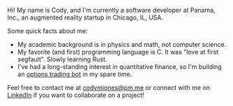 Hi! My name is Cody, and I'm currently a software developer at Panama, Inc., an augmented reality startup in Chicago, IL, USA.

Some quick facts about me:

- My academic background is in physics and math, not computer science.
- My favorite (and first) programming language is C. It was "love at first segfault". Slowly learning Rust.
- I've had a long-standing interest in quantitative finance, so I'm building an [options trading bot](https://github.com/cm-jones/thales) in my spare time.

Feel free to contact me at codymjones@pm.me or connect with me on [LinkedIn](https://linkedin.com/in/cm-jones) if you want to collaborate on a project!
